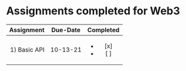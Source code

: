 # Assignments completed for Web3

| Assignment | Due-Date | Completed |
|-----------:|:---------:|:------------:|
| 1) Basic API  | 10-13-21 | <ul><li>[x]</li><li>[ ]  |